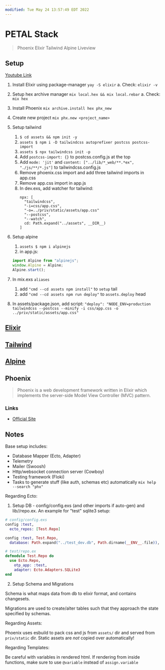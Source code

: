```yaml
---
modified: Tue May 24 13:57:49 EDT 2022
---
```

# PETAL Stack

> Phoenix Elixir Tailwind Alpine Liveview

## Setup

[Youtube Link](https://www.youtube.com/watch?v=vZBHkvTAb2U)

1. Install Elixir using package-manager `yay -S elixir`
   a. Check: `elixir -v`
2. Setup hex archive manager `mix local.hex && mix local.rebar`
   a. Check: `mix hex`
3. Install Phoenix `mix archive.install hex phx_new`
4. Create new project `mix phx.new <project_name>`
5. Setup tailwind
   1. `$ cd assets && npm init -y`
   1. `assets $ npm i -D tailwindcss autoprefixer postcss postcss-import`
   1. `assets $ npx tailwindcss init -p`
   1. Add `postcss-import: {}` to postcss.config.js at the top
   1. Add `mode: 'jit'` and `content: ["../lib/*_web/**.*ex", "./js/**/*.js"]` to tailwindcss.config.js
   1. Remove phoenix.css import and add three tailwind imports in app.css
   1. Remove app.css import in app.js
   1. In dev.exs, add watcher for tailwind:
      ```
      npx: [
        "tailwindcss",
        "-i=css/app.css",
        "-o=../priv/static/assets/app.css"
        "--postcss",
        "--watch",
        cd: Path.expand("../assets", __DIR__)
      ]
      ```
6. Setup alpine
   1. `assets $ npm i alpinejs`
   1. in app.js:
   ```js
   import Alpine from "alpinejs";
   window.Alpine = Alpine;
   Alpine.start();
   ```
7. In mix.exs `aliases`

   1. add `"cmd --cd assets npm install"` to `setup` tail
   1. add `"cmd --cd assets npm run deploy"` to `assets.deploy` head

8. In assets/package.json, add script: `"deploy": "NODE_ENV=production tailwindcss --postcss --minify -i css/app.css -o ../priv/static/assets/app.css"`

## [Elixir](./elixir.md)

## [Tailwind](./tailwindcss.md)

## [Alpine](./alpine.md)

## Phoenix

> Phoenix is a web development framework written in Elixir which implements the server-side Model View Controller (MVC) pattern.

### Links

- [Official Site](https://hexdocs.pm/phoenix/overview.html)

## Notes

Base setup includes:

- Database Mapper (Ecto, Adapter)
- Telemetry
- Mailer (Swoosh)
- Http/websocket connection server (Cowboy)
- Testing framework (Floki)
- Tasks to generate stuff (like auth, schemas etc) automatically `mix help --search "phx"`

Regarding Ecto:

1. Setup DB - config/config.exs (and other imports if auto-gen) and lib/<project>/repo.ex. An example for "test" sqlite3 setup:

```elixir
# config/config.exs
config :test,
  ecto_repos: [Test.Repo]

config :test, Test.Repo,
  database: Path.expand("../test_dev.db", Path.dirname(__ENV__.file)),
```

```elixir
# test/repo.ex
defmodule Test.Repo do
  use Ecto.Repo,
    otp_app: :test,
    adapter: Ecto.Adapters.SQLite3
end

```

2. Setup Schema and Migrations

Schema is what maps data from db to elixir format, and contains changesets.

Migrations are used to create/alter tables such that they approach the state specified by schemas.

Regarding Assets:

Phoenix uses esbuild to pack css and js from `assets/` dir and served from `priv/static` dir. Static assets are _not_ copied over automatically!

Regarding Templates:

Be careful with variables in rendered html. If rendering from inside functions, make sure to use `@variable` instead of `assign.variable`
